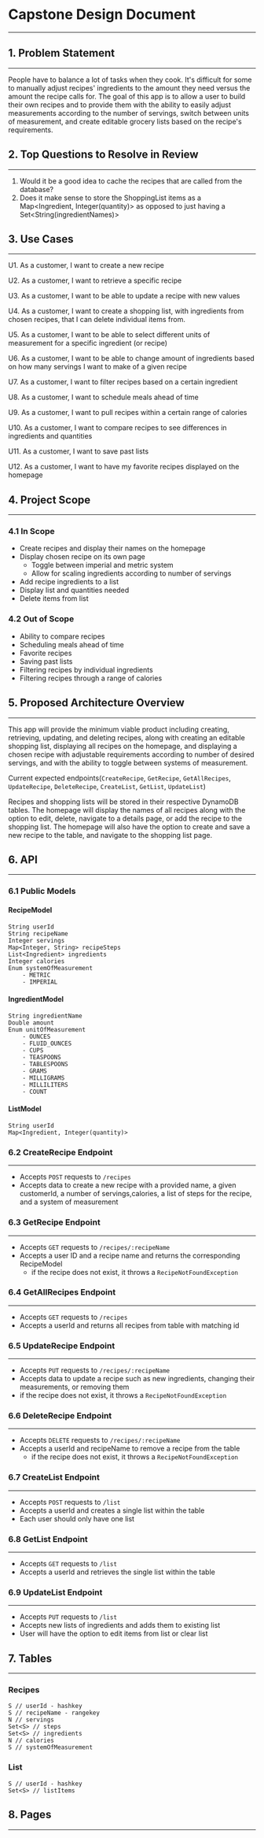 # Capstone Design Document

---

## 1. Problem Statement

---

People have to balance a lot of tasks when they cook. It's difficult for some to manually adjust recipes' ingredients to the amount they need versus the amount the recipe calls for. The goal of this app is to allow a user to build their own recipes and to provide them with the ability to easily adjust measurements according to the number of servings, switch between units of measurement, and create editable grocery lists based on the recipe's requirements.

## 2. Top Questions to Resolve in Review

---

1. Would it be a good idea to cache the recipes that are called from the database?
2. Does it make sense to store the ShoppingList items as a Map<Ingredient, Integer(quantity)> as opposed to 
just having a Set<String(ingredientNames)>

## 3. Use Cases

---

U1. As a customer, I want to create a new recipe

U2. As a customer, I want to retrieve a specific recipe

U3. As a customer, I want to be able to update a recipe with new values

U4. As a customer, I want to create a shopping list, with ingredients from chosen recipes, that I can delete individual items from.

U5. As a customer, I want to be able to select different units of measurement for a specific ingredient (or recipe)

U6. As a customer, I want to be able to change amount of ingredients based on how many servings I want to make of a given recipe

U7. As a customer, I want to filter recipes based on a certain ingredient

U8. As a customer, I want to schedule meals ahead of time

U9. As a customer, I want to pull recipes within a certain range of calories

U10. As a customer, I want to compare recipes to see differences in ingredients and quantities

U11. As a customer, I want to save past lists

U12. As a customer, I want to have my favorite recipes displayed on the homepage

## 4. Project Scope

---

### 4.1 In Scope

- Create recipes and display their names on the homepage
- Display chosen recipe on its own page
    - Toggle between imperial and metric system
    - Allow for scaling ingredients according to number of servings
- Add recipe ingredients to a list
- Display list and quantities needed
- Delete items from list


### 4.2 Out of Scope

- Ability to compare recipes
- Scheduling meals ahead of time
- Favorite recipes
- Saving past lists
- Filtering recipes by individual ingredients
- Filtering recipes through a range of calories

## 5. Proposed Architecture Overview

---

This app will provide the minimum viable product including creating, retrieving, updating, and deleting recipes,
along with creating an editable shopping list, displaying all recipes on the homepage, and displaying a chosen
recipe with adjustable requirements according to number of desired servings, and with the ability to toggle
between systems of measurement.

Current expected endpoints(`CreateRecipe`, `GetRecipe`, `GetAllRecipes`, `UpdateRecipe`, `DeleteRecipe`,  `CreateList`, `GetList`, `UpdateList`)

Recipes and shopping lists will be stored in their respective DynamoDB tables. The homepage will display the 
names of all recipes along with the option to edit, delete, navigate to a details page, or add the recipe to 
the shopping list. The homepage will also have the option to create and save a new recipe to the table, and 
navigate to the shopping list page.

## 6. API

---

### 6.1 Public Models

#### RecipeModel

```
String userId
String recipeName
Integer servings
Map<Integer, String> recipeSteps
List<Ingredient> ingredients
Integer calories
Enum systemOfMeasurement
    - METRIC
    - IMPERIAL
```

#### IngredientModel

```
String ingredientName
Double amount
Enum unitOfMeasurement
    - OUNCES
    - FLUID_OUNCES
    - CUPS
    - TEASPOONS
    - TABLESPOONS
    - GRAMS
    - MILLIGRAMS
    - MILLILITERS
    - COUNT
```

#### ListModel

```
String userId
Map<Ingredient, Integer(quantity)>
```



### 6.2 CreateRecipe Endpoint

---

- Accepts `POST` requests to `/recipes`
- Accepts data to create a new recipe with a provided name, a given customerId, a number of servings,calories, a list of steps for the recipe, and a system of measurement

### 6.3 GetRecipe Endpoint

---

- Accepts `GET` requests to `/recipes/:recipeName`
- Accepts a user ID and a recipe name and returns the corresponding RecipeModel
    - if the recipe does not exist, it throws a `RecipeNotFoundException`

### 6.4 GetAllRecipes Endpoint

---

- Accepts `GET` requests to `/recipes`
- Accepts a userId and returns all recipes from table with matching id

### 6.5 UpdateRecipe Endpoint

---

- Accepts `PUT` requests to `/recipes/:recipeName`
- Accepts data to update a recipe such as new ingredients, changing their measurements, or removing them
- if the recipe does not exist, it throws a `RecipeNotFoundException`

### 6.6 DeleteRecipe Endpoint

---

- Accepts `DELETE` requests to `/recipes/:recipeName`
- Accepts a userId and recipeName to remove a recipe from the table
  - if the recipe does not exist, it throws a `RecipeNotFoundException`

### 6.7 CreateList Endpoint

---

- Accepts `POST` requests to `/list`
- Accepts a userId and creates a single list within the table
- Each user should only have one list

### 6.8 GetList Endpoint

---

- Accepts `GET` requests to `/list`
- Accepts a userId and retrieves the single list within the table

### 6.9 UpdateList Endpoint

---

- Accepts `PUT` requests to `/list`
- Accepts new lists of ingredients and adds them to existing list
- User will have the option to edit items from list or clear list

## 7. Tables

---

### Recipes
```
S // userId - hashkey
S // recipeName - rangekey
N // servings
Set<S> // steps
Set<S> // ingredients
N // calories
S // systemOfMeasurement
```

### List
```
S // userId - hashkey
Set<S> // listItems
```

## 8. Pages

---

